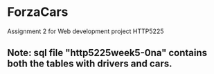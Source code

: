 # ForzaCars
Assignment 2 for Web development project HTTP5225

## Note: sql file "http5225week5-0na" contains both the tables with drivers and cars.
